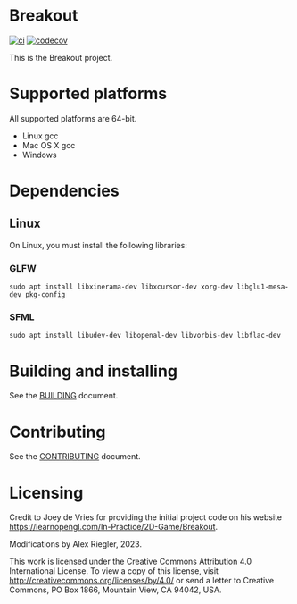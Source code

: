 # Breakout

[![ci](https://github.com/alexriegler/Breakout/actions/workflows/ci.yml/badge.svg)](https://github.com/alexriegler/Breakout/actions/workflows/ci.yml) [![codecov](https://codecov.io/gh/alexriegler/Breakout/branch/master/graph/badge.svg?token=BOEJ9SCHBC)](https://codecov.io/gh/alexriegler/Breakout)

This is the Breakout project.

# Supported platforms

All supported platforms are 64-bit.

* Linux gcc
* Mac OS X gcc
* Windows

# Dependencies

## Linux

On Linux, you must install the following libraries:

### GLFW

```
sudo apt install libxinerama-dev libxcursor-dev xorg-dev libglu1-mesa-dev pkg-config
```

### SFML

```
sudo apt install libudev-dev libopenal-dev libvorbis-dev libflac-dev
```

# Building and installing

See the [BUILDING](BUILDING.md) document.

# Contributing

See the [CONTRIBUTING](CONTRIBUTING.md) document.

# Licensing

Credit to Joey de Vries for providing the initial project code
on his website https://learnopengl.com/In-Practice/2D-Game/Breakout.

Modifications by Alex Riegler, 2023.

This work is licensed under the Creative Commons Attribution 4.0 International License.
To view a copy of this license, visit http://creativecommons.org/licenses/by/4.0/
or send a letter to Creative Commons, PO Box 1866, Mountain View, CA 94042, USA.
